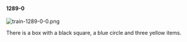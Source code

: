 #### 1289-0
![train-1289-0-0.png](https://github.com/lil-lab/nlvr/raw/master/nlvr/train/images/44/train-1289-0-0.png "train-1289-0-0.png")

There is a box with a black square, a blue circle and three yellow items.